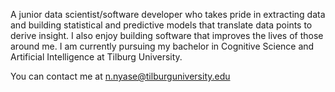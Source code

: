 A junior data scientist/software developer who takes pride in extracting data and building statistical and predictive models that translate data points to derive insight.
I also enjoy building software that improves the lives of those around me.
I am currently pursuing my bachelor in Cognitive Science and Artificial Intelligence at Tilburg University.

You can contact me at n.nyase@tilburguniversity.edu
